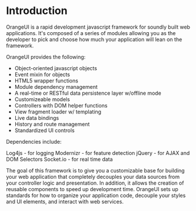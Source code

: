 # Introduction

OrangeUI is a rapid development javascript framework for soundly built web applications. It's composed of a series of modules allowing you as the developer to pick and choose how much your application will lean on the framework.

OrangeUI provides the following:

- Object-oriented javascript objects
- Event mixin for objects
- HTML5 wrapper functions
- Module dependency management
- A real-time or RESTful data persistence layer w/offline mode
- Customizeable models
- Controllers with DOM helper functions
- View fragment loader w/ templating
- Live data bindings
- History and route management
- Standardized UI controls

Dependencies include:

Log4js - for logging
Modernizr - for feature detection
jQuery - for AJAX and DOM Selectors
Socket.io - for real time data

The goal of this framework is to give you a customizable base for building your web application that completely decouples your data sources from your controller logic and presentation. In addition, it allows the creation of reusable components to speed up development time. OrangeUI sets up standards for how to organize your application code, decouple your styles and UI elements, and interact with web services.